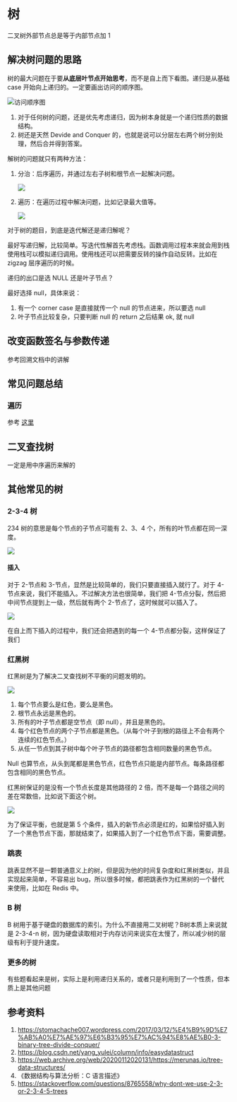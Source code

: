 # 树

二叉树外部节点总是等于内部节点加 1

## 解决树问题的思路

树的最大问题在于要**从底层叶节点开始思考**，而不是自上而下看图。递归是从基础 case 开始向上递归的。一定要画出访问的顺序图。

![访问顺序图](https://tva1.sinaimg.cn/large/00831rSTly1gd199vou2dj309j0jrgmn.jpg)

1. 对于任何树的问题，还是优先考虑递归，因为树本身就是一个递归性质的数据结构。
2. 树还是天然 Devide and Conquer 的，也就是说可以分层左右两个树分别处理，然后合并得到答案。

解树的问题就只有两种方法：

1. 分治：后序遍历，并通过左右子树和根节点一起解决问题。

    ![](https://tva1.sinaimg.cn/large/00831rSTly1gde9lv8bebj30fq0godh9.jpg)

2. 遍历：在遍历过程中解决问题，比如记录最大值等。

    ![](https://tva1.sinaimg.cn/large/00831rSTly1gd19anooewj308c04stad.jpg)

对于树的题目，到底是迭代解还是递归解呢？

最好写递归解，比较简单。写迭代性解首先考虑栈。函数调用过程本来就会用到栈使用栈可以模拟递归调用。使用栈还可以把需要反转的操作自动反转。比如在 zigzag 层序遍历的时候。

递归的出口是选 NULL 还是叶子节点？

最好选择 null，具体来说：

1. 有一个 corner case 是直接就传一个 null 的节点进来，所以要选 null
2. 叶子节点比较复杂，只要判断 null 的 return 之后结果 ok, 就 null

## 改变函数签名与参数传递

参考回溯文档中的讲解

## 常见问题总结

### 遍历

参考 [这里](../solutions/tree.md)

## 二叉查找树

一定是用中序遍历来解的

## 其他常见的树

### 2-3-4 树

234 树的意思是每个节点的子节点可能有 2、3、4 个，所有的叶节点都在同一深度。

![](images/2-3-4-tree.png)

#### 插入

对于 2-节点和 3-节点，显然是比较简单的，我们只要直接插入就行了。对于 4-节点来说，我们不能插入。不过解决方法也很简单，我们把 4-节点分裂，然后把中间节点提到上一级，然后就有两个 2-节点了，这时候就可以插入了。

![](images/4-node-insertion.png)

在自上而下插入的过程中，我们还会把遇到的每一个 4-节点都分裂，这样保证了我们

### 红黑树

红黑树是为了解决二叉查找树不平衡的问题发明的。

![](images/red-black-tree.jpg)

1. 每个节点要么是红色，要么是黑色。
2. 根节点永远是黑色的。
3. 所有的叶子节点都是空节点（即 null），并且是黑色的。
4. 每个红色节点的两个子节点都是黑色。（从每个叶子到根的路径上不会有两个连续的红色节点。）
5. 从任一节点到其子树中每个叶子节点的路径都包含相同数量的黑色节点。

Null 也算节点，从头到尾都是黑色节点，红色节点只能是内部节点。每条路径都包含相同的黑色节点。

红黑树保证的是没有一个节点长度是其他路径的 2 倍，而不是每一个路径之间的差在常数倍，比如说下面这个树。

![](images/red-black-tree-2.webp)

为了保证平衡，也就是第 5 个条件，插入的新节点必须是红的，如果恰好插入到了一个黑色节点下面，那就结束了，如果插入到了一个红色节点下面，需要调整。

### 跳表

跳表显然不是一颗普通意义上的树，但是因为他的时间复杂度和红黑树类似，并且实现起来简单，不容易出 bug，所以很多时候，都把跳表作为红黑树的一个替代来使用，比如在 Redis 中。

### B 树

B 树用于基于硬盘的数据库的索引。为什么不直接用二叉树呢？B树本质上来说就是 2-3-4-n 树，因为硬盘读取相对于内存访问来说实在太慢了，所以减少树的层级有利于提升速度。

### 更多的树

有些题看起来是树，实际上是利用递归关系的，或者只是利用到了一个性质，但本质上是其他问题

## 参考资料

1. https://stomachache007.wordpress.com/2017/03/12/%E4%B9%9D%E7%AB%A0%E7%AE%97%E6%B3%95%E7%AC%94%E8%AE%B0-3-binary-tree-divide-conquer/
2. https://blog.csdn.net/yang_yulei/column/info/easydatastruct
3. https://web.archive.org/web/20200112020131/https://merunas.io/tree-data-structures/
4. 《数据结构与算法分析：C 语言描述》
5. https://stackoverflow.com/questions/8765558/why-dont-we-use-2-3-or-2-3-4-5-trees